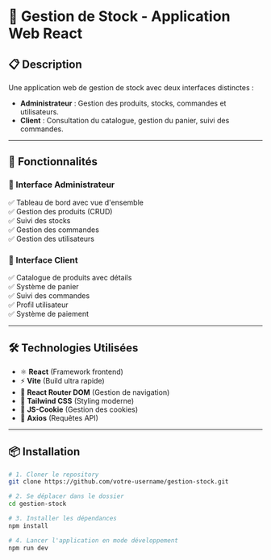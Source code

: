 # 🏪 Gestion de Stock - Application Web React

## 📋 Description
Une application web de gestion de stock avec deux interfaces distinctes :  
- **Administrateur** : Gestion des produits, stocks, commandes et utilisateurs.  
- **Client** : Consultation du catalogue, gestion du panier, suivi des commandes.  

---

## 🚀 Fonctionnalités

### 🔹 Interface Administrateur  
✅ Tableau de bord avec vue d'ensemble  
✅ Gestion des produits (CRUD)  
✅ Suivi des stocks  
✅ Gestion des commandes  
✅ Gestion des utilisateurs  

### 🔹 Interface Client  
✅ Catalogue de produits avec détails  
✅ Système de panier  
✅ Suivi des commandes  
✅ Profil utilisateur  
✅ Système de paiement  

---

## 🛠 Technologies Utilisées  
- ⚛️ **React** (Framework frontend)  
- ⚡ **Vite** (Build ultra rapide)  
- 🚦 **React Router DOM** (Gestion de navigation)  
- 🎨 **Tailwind CSS** (Styling moderne)  
- 🍪 **JS-Cookie** (Gestion des cookies)  
- 🔗 **Axios** (Requêtes API)  

---

## 📦 Installation  

```bash
# 1. Cloner le repository
git clone https://github.com/votre-username/gestion-stock.git

# 2. Se déplacer dans le dossier
cd gestion-stock

# 3. Installer les dépendances
npm install

# 4. Lancer l'application en mode développement
npm run dev
